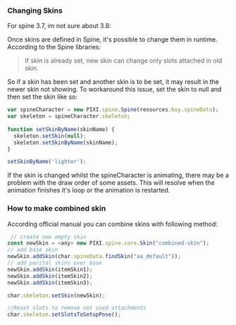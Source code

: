 ### Changing Skins

For spine 3.7, im not sure about 3.8:

Once skins are defined in Spine, it's possible to change them in runtime. According to the Spine libraries:
> If skin is already set, new skin can change only slots attached in old skin.

So if a skin has been set and another skin is to be set, it may result in the newer skin not showing. To workaround this issue, set the skin to null and then set the skin like so:

```js
var spineCharacter = new PIXI.spine.Spine(resources.boy.spineData);
var skeleton = spineCharacter.skeleton;
 
function setSkinByName(skinName) {
  skeleton.setSkin(null);
  skeleton.setSkinByName(skinName);
}

setSkinByName('lighter');

```

If the skin is changed whilst the spineCharacter is animating, there may be a problem with the draw order of some assets. This will resolve when the animation finishes it's loop or the animation is restarted.

### How to make combined skin

According official manual you can combine skins with following method:

```js
 // create new empty skin
const newSkin = <any> new PIXI.spine.core.Skin("combined-skin");
// add base skin
newSkin.addSkin(char.spineData.findSkin("aa_default"));
// add parital skins over base
newSkin.addSkin(itemSkin1);
newSkin.addSkin(itemSkin2);
newSkin.addSkin(itemSkin3);

char.skeleton.setSkin(newSkin); 

//Reset slots to remove not used attachments
char.skeleton.setSlotsToSetupPose(); 
```

